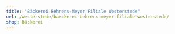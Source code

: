 ```yaml
---
title: "Bäckerei Behrens-Meyer Filiale Westerstede"
url: /westerstede/baeckerei-behrens-meyer-filiale-westerstede/
shop: Bäckerei
---
```

